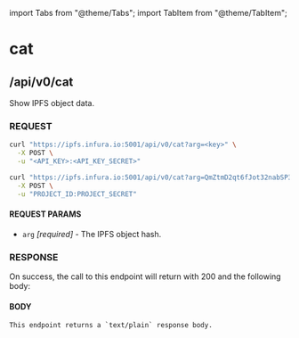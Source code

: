 import Tabs from "@theme/Tabs";
import TabItem from "@theme/TabItem";

# cat

## /api/v0/cat

Show IPFS object data.

### REQUEST

<Tabs>
  <TabItem value="Syntax" label="Syntax" default>

```bash
curl "https://ipfs.infura.io:5001/api/v0/cat?arg=<key>" \
  -X POST \
  -u "<API_KEY>:<API_KEY_SECRET>"
```

  </TabItem>
  <TabItem value="Example" label="Example" >

```bash
curl "https://ipfs.infura.io:5001/api/v0/cat?arg=QmZtmD2qt6fJot32nabSP3CUjicnypEBz7bHVDhPQt9aAy" \
  -X POST \
  -u "PROJECT_ID:PROJECT_SECRET"
```

  </TabItem>
</Tabs>

#### REQUEST PARAMS

- `arg` _\[required]_ - The IPFS object hash.

### RESPONSE

On success, the call to this endpoint will return with 200 and the following body:

#### BODY

```
This endpoint returns a `text/plain` response body.
```
